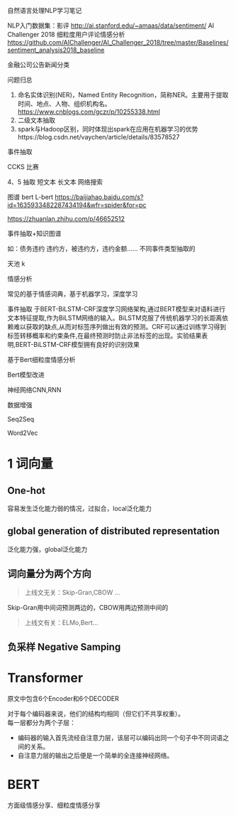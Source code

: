 自然语言处理NLP学习笔记


NLP入门数据集：影评 http://ai.stanford.edu/~amaas/data/sentiment/
AI Challenger 2018 细粒度用户评论情感分析  https://github.com/AIChallenger/AI_Challenger_2018/tree/master/Baselines/sentiment_analysis2018_baseline

金融公司公告新闻分类


问题归总

1.	命名实体识别(NER)，Named Entity Recognition，简称NER。主要用于提取时间、地点、人物、组织机构名。https://www.cnblogs.com/gczr/p/10255338.html
2.	二级文本抽取
3.	spark与Hadoop区别，同时体现出spark在应用在机器学习的优势https://blog.csdn.net/vaychen/article/details/83578527

事件抽取

CCKS 比赛

4、5 抽取   短文本  长文本
网络搜索

图谱
bert
L-bert
https://baijiahao.baidu.com/s?id=1635933482287434194&wfr=spider&for=pc

https://zhuanlan.zhihu.com/p/46652512




事件抽取+知识图谱


如：债务违约  违约方，被违约方，违约金额……
不同事件类型抽取的

天池 k

情感分析

常见的基于情感词典，基于机器学习，深度学习


事件抽取
于BERT-BiLSTM-CRF深度学习网络架构,通过BERT模型来对语料进行文本特征提取,作为BiLSTM网络的输入。BiLSTM克服了传统机器学习的长距离依赖难以获取的缺点,从而对标签序列做出有效的预测。CRF可以通过训练学习得到标签转移概率和约束条件,在最终预测时防止非法标签的出现。实验结果表明,BERT-BiLSTM-CRF模型拥有良好的识别效果



基于Bert细粒度情感分析

Bert模型改进

神经网络CNN,RNN

数据增强

Seq2Seq

Word2Vec

# 1 词向量
## One-hot
容易发生泛化能力弱的情况，过拟合，local泛化能力

## global generation of distributed representation
泛化能力强，global泛化能力

## 词向量分为两个方向
>上线文无关：Skip-Gran,CBOW ...

Skip-Gran用中间词预测两边的，CBOW用两边预测中间的

>上线文有关：ELMo,Bert...

## 负采样 Negative Samping





# Transformer
原文中包含6个Encoder和6个DECODER

对于每个编码器来说，他们的结构均相同（但它们不共享权重）。  
每一层都分为两个子层：  
- 编码器的输入首先流经自注意力层，该层可以编码出同一个句子中不同词语之间的关系。  
- 自注意力层的输出之后便是一个简单的全连接神经网络。  

# BERT

方面级情感分享、细粒度情感分享
